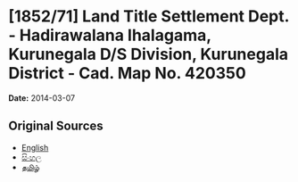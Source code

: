 # [1852/71] Land Title Settlement Dept. - Hadirawalana Ihalagama, Kurunegala D/S Division, Kurunegala District - Cad. Map No. 420350

**Date:** 2014-03-07

## Original Sources

- [English](https://documents.gov.lk/view/extra-gazettes/2014/3/1852-71_E.pdf)
- [සිංහල](https://documents.gov.lk/view/extra-gazettes/2014/3/1852-71_S.pdf)
- [தமிழ்](https://documents.gov.lk/view/extra-gazettes/2014/3/1852-71_T.pdf)
